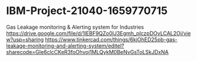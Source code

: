 # IBM-Project-21040-1659770715
Gas Leakage monitoring & Alerting system for Industries
https://drive.google.com/file/d/1lEBF9QZo0IJ3Egmh_plczpDOvLCAL2Oj/view?usp=sharing 
https://www.tinkercad.com/things/6kjOhED25pb-gas-leakage-monitoring-and-alerting-system/editel?sharecode=GIe6clcCKeR3foOhvoj1MLQykM0BeNvGsToLSkJDxNA 
